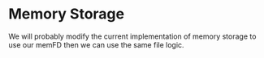 # Memory Storage
We will probably modify the current implementation of memory storage to use our
memFD then we can use the same file logic. 
